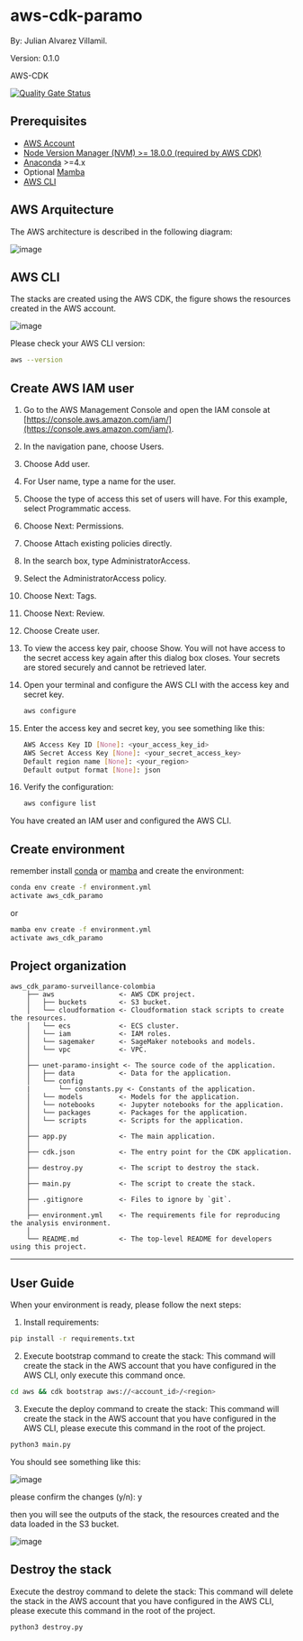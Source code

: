# aws-cdk-paramo 

By: Julian Alvarez Villamil.

Version: 0.1.0

AWS-CDK

[![Quality Gate Status](https://sonarcloud.io/api/project_badges/measure?project=julian36alvarez_aws-cdk-paramo-surveillance-colombia&metric=alert_status)](https://sonarcloud.io/dashboard?id=julian36alvarez_aws-cdk-paramo-surveillance-colombia)


## Prerequisites

- [AWS Account](https://aws.amazon.com/)
- [Node Version Manager (NVM) >= 18.0.0 (required by AWS CDK)](https://github.com/nvm-sh/nvm)
- [Anaconda](https://www.anaconda.com/download/) >=4.x
- Optional [Mamba](https://mamba.readthedocs.io/en/latest/)
- [AWS CLI](https://docs.aws.amazon.com/cli/latest/userguide/cli-chap-install.html)

## AWS Arquitecture

The AWS architecture is described in the following diagram:

![image](img/AWS-CLI.png)

## AWS CLI

The stacks are created using the AWS CDK, the figure shows the resources created in the AWS account.

![image](img/cliaws.png)



Please check your AWS CLI version:
    
```bash
aws --version
```
 ## Create AWS IAM user

1. Go to the AWS Management Console and open the IAM console at [https://console.aws.amazon.com/iam/](https://console.aws.amazon.com/iam/).

2. In the navigation pane, choose Users.

3. Choose Add user.

4. For User name, type a name for the user.

5. Choose the type of access this set of users will have. For this example, select Programmatic access.

6. Choose Next: Permissions.

7. Choose Attach existing policies directly.

8. In the search box, type AdministratorAccess.

9. Select the AdministratorAccess policy.

10. Choose Next: Tags.

11. Choose Next: Review.

12. Choose Create user.

13. To view the access key pair, choose Show. You will not have access to the secret access key again after this dialog box closes. Your secrets are stored securely and cannot be retrieved later.

14. Open your terminal and configure the AWS CLI with the access key and secret key.

    ```bash
    aws configure
    ```

15. Enter the access key and secret key, you see something like this:

    ```bash
    AWS Access Key ID [None]: <your_access_key_id>
    AWS Secret Access Key [None]: <your_secret_access_key>
    Default region name [None]: <your_region>
    Default output format [None]: json
    ```
16. Verify the configuration:

     ```bash
    aws configure list
    ```
You have created an IAM user and configured the AWS CLI.

## Create environment

remember install [conda](https://www.anaconda.com/download/) or [mamba](https://mamba.readthedocs.io/en/latest/) and create the environment:

```bash
conda env create -f environment.yml
activate aws_cdk_paramo
```

or 

```bash
mamba env create -f environment.yml
activate aws_cdk_paramo
```

## Project organization

    aws_cdk_paramo-surveillance-colombia
        ├── aws                <- AWS CDK project.
        │   ├── buckets        <- S3 bucket.
        │   └── cloudformation <- Cloudformation stack scripts to create the resources.
        │   └── ecs            <- ECS cluster.
        │   └── iam            <- IAM roles.
        │   └── sagemaker      <- SageMaker notebooks and models.
        │   └── vpc            <- VPC.
        │
        ├── unet-paramo-insight <- The source code of the application.
        │   ├── data           <- Data for the application.
        │   └── config
        |       └── constants.py <- Constants of the application.
        │   └── models         <- Models for the application.
        │   └── notebooks      <- Jupyter notebooks for the application.
        │   └── packages       <- Packages for the application.
        │   └── scripts        <- Scripts for the application.
        │   
        ├── app.py             <- The main application.
        │
        ├── cdk.json           <- The entry point for the CDK application.
        │
        ├── destroy.py         <- The script to destroy the stack.
        │
        ├── main.py            <- The script to create the stack.
        │
        ├── .gitignore         <- Files to ignore by `git`.
        │
        ├── environment.yml    <- The requirements file for reproducing the analysis environment.
        │
        └── README.md          <- The top-level README for developers using this project.

---

## User Guide

When your environment is ready, please follow the next steps:

1. Install requirements:

```bash 
pip install -r requirements.txt
```

2. Execute bootstrap command to create the stack: This command will create the stack in the AWS account that you have configured in the AWS CLI, only execute this command once.

```bash
cd aws && cdk bootstrap aws://<account_id>/<region>
```

3. Execute the deploy command to create the stack: This command will create the stack in the AWS account that you have configured in the AWS CLI, please execute this command in the root of the project.

```bash
python3 main.py
```
You should see something like this:

![image](https://github.com/julian36alvarez/aws-cdk-paramo-surveillance-colombia/assets/31891276/1e73238e-976d-413b-b82d-76ab791f4907)

please confirm the changes (y/n): y

then you will see the outputs of the stack, the resources created and the data loaded in the S3 bucket.

![image](https://github.com/julian36alvarez/aws-cdk-paramo-surveillance-colombia/assets/31891276/b9fccdd0-9aed-42dd-9ecd-0321af364c76)


## Destroy the stack

Execute the destroy command to delete the stack: This command will delete the stack in the AWS account that you have configured in the AWS CLI, please execute this command in the root of the project.

```bash
python3 destroy.py
```
